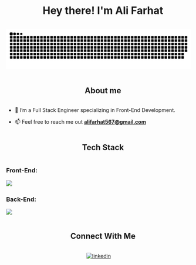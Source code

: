 <!--h1 without bottom border-->
<div id="user-content-toc">
<ul align="center">
<summary><h1 style="display: inline-block">Hey there! I'm Ali Farhat</h1></summary>
</ul>
</div>

 

<!--- snake -->
<div align="center">
<img  src="https://github.com/1999AZZAR/1999AZZAR/blob/main/resources/img/grid-snake.svg"
       alt="snake" /></a>
</div>

 

<!--h2 without bottom border-->
<div id="user-content-toc">
<ul align="center">
<summary><h2 style="display: inline-block">About me</h2></summary>
</ul>
</div>

 


<!--Intro start-->
- 🔭 I’m a Full Stack Engineer specializing in Front-End Development.

<!-- - ☁️ **AWS Certified Developer Associate**  -->

 

- 📫 Feel free to reach me out **alifarhat567@gmail.com**
<!--Intro end-->

 

 

<!--h1 without bottom border-->
<div id="user-content-toc">
<ul align="center">
<summary><h2 style="display: inline-block">Tech Stack</h2></summary>
</ul>
</div>
<!--tech stack icons-->
<div>
<h3>Front-End:</h3>
<a href="https://skillicons.dev">
<img src="https://skillicons.dev/icons?i=react,angular,css,scss,html,bootstrap,materialui" />
</a>
</div>

 

<div>
<h3>Back-End:</h3>
<a href="https://skillicons.dev">
<img src="https://skillicons.dev/icons?i=nodejs,javascript" />
</a>
</div>

 


<!-- Connect with me -->
<!--h2 without bottom border-->
<div id="user-content-toc">
<ul align="center">
<summary><h2 style="display: inline-block">Connect With Me</h2></summary>
</ul>
<!--icons and links-->
<p align="center">
<a href="https://www.linkedin.com/in/alifarhat23/" target="blank"><img align="center" src="https://user-images.githubusercontent.com/88904952/234979284-68c11d7f-1acc-4f0c-ac78-044e1037d7b0.png" alt="linkedin" height="50" width="50" /></a>
</p>
</div>

